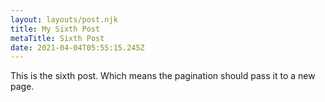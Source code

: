 ```yaml
---
layout: layouts/post.njk
title: My Sixth Post
metaTitle: Sixth Post
date: 2021-04-04T05:55:15.245Z
---
```

This is the sixth post.  Which means the pagination should pass it to a new page.